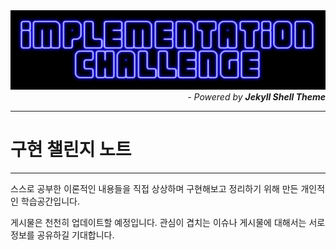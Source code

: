 <img src="assets/images/main/site_main_title_purple.png" class="detail_header">
<div align="right">
  <i>- Powered by <b>Jekyll Shell Theme</b></i>
</div>

---

# 구현 챌린지 노트

<hr>

스스로 공부한 이론적인 내용들을 직접 상상하며 구현해보고 정리하기 위해 만든 개인적인 학습공간입니다.

게시물은 천천히 업데이트할 예정입니다. 관심이 겹치는 이슈나 게시물에 대해서는 서로 정보를 공유하길 기대합니다.
